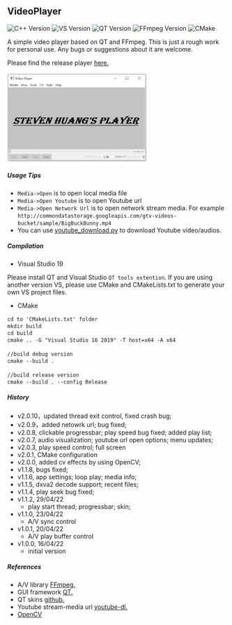 ## VideoPlayer
![C++ Version](https://img.shields.io/badge/C++-14-blue)
![VS Version](https://img.shields.io/badge/VS-2019-blue)
![QT Version](https://img.shields.io/badge/QT-5-green)
![FFmpeg Version](https://img.shields.io/badge/FFmpeg--blue)
![CMake](https://img.shields.io/badge/CMake--blue)

A simple video player based on QT and FFmpeg. This is just a rough work for personal use. Any bugs or suggestions about it are welcome.

Please find the release player [here.](https://github.com/StevenHuang2020/VideoPlayer/releases)

<img src="src/res/player.png" width="320" height="205" />

##### Usage Tips
 - ```Media->Open``` is to open local media file
 - ```Media->Open Youtube``` is to open Youtube url
 - ```Media->Open Network Url``` is to open network stream media.
 For example ```http://commondatastorage.googleapis.com/gtv-videos-bucket/sample/BigBuckBunny.mp4```
 - You can use [youtube_download.py](https://github.com/StevenHuang2020/VideoPlayer/tree/main/src/tools/youtube_download.py) to download Youtube video/audios.


##### Compilation
- Visual Studio 19

Please install QT and   Visual Studio ```QT tools extention```. If you are using another version VS, please use CMake and CMakeLists.txt to generate your own VS project files.</br>

- CMake
```
cd to 'CMakeLists.txt' folder
mkdir build
cd build
cmake .. -G "Visual Studio 16 2019" -T host=x64 -A x64

//build debug version
cmake --build .

//build release version
cmake --build . --config Release
```

##### History

- v2.0.10，updated thread exit control, fixed crash bug;
- v2.0.9，added netowrk url; bug fixed;
- v2.0.8, clickable progressbar; play speed bug fixed; added play list;
- v2.0.7, audio visualization; youtube url open options; menu updates;
- v2.0.3, play speed control; full screen
- v2.0.1, CMake configuration
- v2.0.0, added cv effects by using OpenCV;
- v1.1.8, bugs fixed;
- v1.1.6, app settings; loop play; media info;
- v1.1.5, dxva2 decode support; recent files;
- v1.1.4, play seek bug fixed;
- v1.1.2, 29/04/22
    - play start thread; progressbar; skin;
- v1.1.0, 23/04/22
    - A/V sync control
- v1.0.1, 20/04/22
    - A/V play buffer control
- v1.0.0, 16/04/22
    - initial version

##### References

 - A/V library [FFmpeg.](https://ffmpeg.org/) <br/>
 - GUI framework [QT.](https://www.qt.io/)
 - QT skins [github.](https://github.com/GTRONICK/QSS)
 - Youtube stream-media url [youtube-dl.](https://youtube-dl.org/)
 - [OpenCV](https://opencv.org/)
